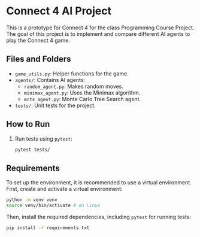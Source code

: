 # Connect 4 AI Project

This is a prototype for Connect 4 for the class Programming Course Project. The goal of this project is to implement and compare different AI agents to play the Connect 4 game.

## Files and Folders

- `game_utils.py`: Helper functions for the game.
- `agents/`: Contains AI agents:
  - `random_agent.py`: Makes random moves.
  - `minimax_agent.py`: Uses the Minimax algorithm.
  - `mcts_agent.py`: Monte Carlo Tree Search agent.
- `tests/`: Unit tests for the project.

## How to Run

1. Run tests using `pytest`:
   ```bash
   pytest tests/
   ```

## Requirements

To set up the environment, it is recommended to use a virtual environment. First, create and activate a virtual environment:

```bash
python -m venv venv
source venv/bin/activate # on Linux
```

Then, install the required dependencies, including `pytest` for running tests:

```bash
pip install -r requirements.txt
```


